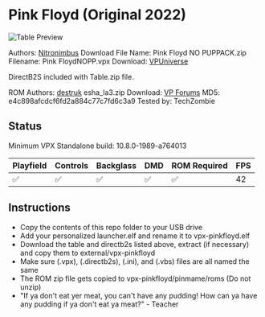 # Pink Floyd (Original 2022)

![Table Preview](https://vpuniverse.com/screenshots/monthly_2022_05/577783919_PinkFloydtable.png.6f00485359926953feee4b2f66bbd023.png)

Authors: [Nitronimbus](https://vpuniverse.com/profile/10144-nitronimbus/)
Download File Name: Pink Floyd NO PUPPACK.zip    
Filename: Pink FloydNOPP.vpx 
Download: [VPUniverse](https://vpuniverse.com/files/file/10341-pink-floyd-vpx-cw-pup-pack/)

DirectB2S included with Table.zip file. 

ROM 
Authors: [destruk](https://www.vpforums.org/index.php?showuser=5)
esha_la3.zip
Download: [VP Forums](https://www.vpforums.org/index.php?app=downloads&showfile=919)
MD5: e4c898afcdcf6fd2a884c77c7fd6c3a9
Tested by: TechZombie


## Status 

Minimum VPX Standalone build: 10.8.0-1989-a764013

| Playfield | Controls | Backglass | DMD | ROM Required | FPS | 
|-----------|----------|-----------|-----|--------------|-----|
| :white_check_mark: | :white_check_mark: | :white_check_mark: | :white_check_mark: | :white_check_mark: | 42 |

## Instructions

- Copy the contents of this repo folder to your USB drive
- Add your personalized launcher.elf and rename it to vpx-pinkfloyd.elf
- Download the table and directb2s listed above, extract (if necessary) and copy them to external/vpx-pinkfloyd
- Make sure (.vpx), (.directb2s), (.ini), and (.vbs) files are all named the same
- The ROM zip file gets copied to vpx-pinkfloyd/pinmame/roms (Do not unzip)
- "If ya don't eat yer meat, you can't have any pudding! How can ya have any pudding if ya don't eat ya meat?" - Teacher
